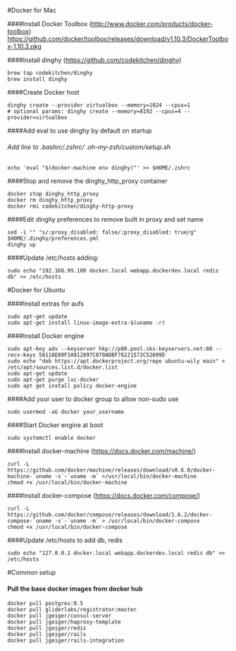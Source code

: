 #Docker for Mac

####Install Docker Toolbox (http://www.docker.com/products/docker-toolbox)
https://github.com/docker/toolbox/releases/download/v1.10.3/DockerToolbox-1.10.3.pkg

####Install dinghy (https://github.com/codekitchen/dinghy)
```shell
brew tap codekitchen/dinghy
brew install dinghy
```

####Create Docker host
```shell
dinghy create --provider virtualbox --memory=1024 --cpus=1
# optional params: dinghy create --memory=8192 --cpus=4 --provider=virtualbox
````

####Add eval to use dinghy by default on startup
###### Add line to .bashrc/.zshrc/ .oh-my-zsh/custom/setup.sh
```shell
echo 'eval "$(docker-machine env dinghy)"' >> $HOME/.zshrc
```

####Stop and remove the dinghy_http_proxy container
```shell
docker stop dinghy_http_proxy
docker rm dinghy_http_proxy
docker rmi codekitchen/dinghy-http-proxy
```

####Edit dinghy preferences to remove built in proxy and set name
```shell
sed -i "" "s/:proxy_disabled: false/:proxy_disabled: true/g" $HOME/.dinghy/preferences.yml
dinghy up
```

####Update /etc/hosts adding:
```shell
sudo echo "192.168.99.100 docker.local webapp.dockerdev.local redis db" >> /etc/hosts
```

#Docker for Ubuntu

####Install extras for aufs
```shell
sudo apt-get update
sudo apt-get install linux-image-extra-$(uname -r)
```

####Install Docker engine
```shell
sudo apt-key adv --keyserver hkp://p80.pool.sks-keyservers.net:80 --recv-keys 58118E89F3A912897C070ADBF76221572C52609D
sudo echo "deb https://apt.dockerproject.org/repo ubuntu-wily main" > /etc/apt/sources.list.d/docker.list
sudo apt-get update
sudo apt-get purge lxc-docker
sudo apt get install policy docker-engine
```

####Add your user to docker group to allow non-sudo use
```shell
sudo usermod -aG docker your_username
```

####Start Docker engine at boot
```shell
sudo systemctl enable docker
```

####Install docker-machine (https://docs.docker.com/machine/)
```shell
curl -L https://github.com/docker/machine/releases/download/v0.6.0/docker-machine-`uname -s`-`uname -m` >/usr/local/bin/docker-machine
chmod +x /usr/local/bin/docker-machine
```

####Install docker-compose (https://docs.docker.com/compose/)
```shell
curl -L https://github.com/docker/compose/releases/download/1.6.2/docker-compose-`uname -s`-`uname -m` > /usr/local/bin/docker-compose
chmod +x /usr/local/bin/docker-compose
```

####Update /etc/hosts to add db, redis
```shell
sudo echo "127.0.0.1 docker.local webapp.dockerdev.local redis db" >> /etc/hosts
```

#Common setup

#### Pull the base docker images from docker hub
```shell
docker pull postgres:9.5
docker pull gliderlabs/registrator:master
docker pull jgeiger/consul-server
docker pull jgeiger/haproxy-template
docker pull jgeiger/redis
docker pull jgeiger/rails
docker pull jgeiger/rails-integration
```
